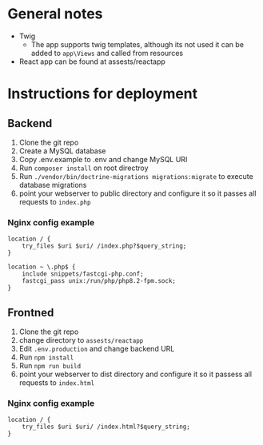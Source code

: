 # General notes
* Twig
	* The app supports twig templates, although its not used it can be added to `app\Views` and called from resources
* React app can be found at assests/reactapp

# Instructions for deployment

## Backend
1. Clone the git repo
2. Create a MySQL database
3. Copy .env.example to .env and change MySQL URI
4. Run `composer install` on root directroy
5. Run `./vendor/bin/doctrine-migrations migrations:migrate` to execute database migrations
6. point your webserver to public directory and configure it so it passes all requests to `index.php`

### Nginx config example
```
location / {
	try_files $uri $uri/ /index.php?$query_string;
}

location ~ \.php$ {
	include snippets/fastcgi-php.conf;
	fastcgi_pass unix:/run/php/php8.2-fpm.sock;
}
```

## Frontned
1. Clone the git repo
2. change directory to `assests/reactapp`
3. Edit `.env.production` and change backend URL
4. Run `npm install`
5. Run `npm run build`
6. point your webserver to dist directory and configure it so it passess all requests to `index.html`

### Nginx config example
```
location / {
	try_files $uri $uri/ /index.html?$query_string;
}
```
